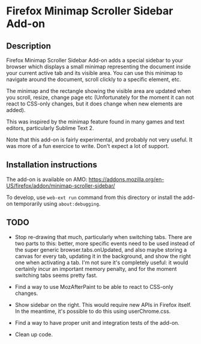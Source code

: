 Firefox Minimap Scroller Sidebar Add-on
=======================================

Description
-----------

Firefox Minimap Scroller Sidebar Add-on adds a special sidebar to your browser
which displays a small minimap representing the document inside your current
active tab and its visible area. You can use this minimap to navigate around 
the document, scroll clickly to a specific element, etc.

The minimap and the rectangle showing the visible area are updated when you
scroll, resize, change page etc (Unfortunately for the moment it can not react
to CSS-only changes, but it does change when new elements are added).

This was inspired by the minimap feature found in many games and text editors,
particularly Sublime Text 2.

Note that this add-on is fairly experimental, and probably not very useful. It
was more of a fun exercice to write. Don't expect a lot of support.


Installation instructions
-------------------------

The add-on is available on AMO: 
https://addons.mozilla.org/en-US/firefox/addon/minimap-scroller-sidebar/

To develop, use `web-ext run` command from this directory or install the add-on
temporarily using `about:debugging`.

TODO
----

- Stop re-drawing that much, particularly when switching tabs. There are two
  parts to this: better, more specific events need to be used instead of the
  super generic browser.tabs.onUpdated, and also maybe storing a canvas for
  every tab, updating it in the background, and show the right one when
  activating a tab. I'm not sure it's completely useful: it would certainly
  incur an important memory penalty, and for the moment switching tabs seems
  pretty fast.

- Find a way to use MozAfterPaint to be able to react to CSS-only changes.

- Show sidebar on the right. This would require new APIs in Firefox itself.
  In the meantime, it's possible to do this using userChrome.css.

- Find a way to have proper unit and integration tests of the add-on.

- Clean up code.
